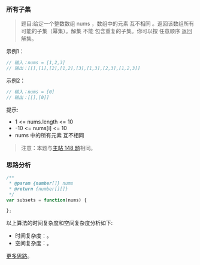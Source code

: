 ###  所有子集

> 题目:给定一个整数数组 nums ，数组中的元素 互不相同 。返回该数组所有可能的子集（幂集）。解集 不能 包含重复的子集。你可以按 任意顺序 返回解集。

示例1：

```js
// 输入：nums = [1,2,3]
// 输出：[[],[1],[2],[1,2],[3],[1,3],[2,3],[1,2,3]]
```


示例2：

```js
// 输入：nums = [0]
// 输出：[[],[0]]
```

提示:

* 1 <= nums.length <= 10
* -10 <= nums[i] <= 10
* nums 中的所有元素 互不相同

> 注意：本题与[主站 148 题](https://leetcode-cn.com/problems/subsets/)相同。


### 思路分析


```js
/**
 * @param {number[]} nums
 * @return {number[][]}
 */
var subsets = function(nums) {

};
```

以上算法的时间复杂度和空间复杂度分析如下:

* 时间复杂度：。
* 空间复杂度：。

[更多思路](https://leetcode-cn.com/problems/7WHec2/solution/yi-bu-bu-jiang-kong-jian-fu-za-du-cong-o-oxes/)。
